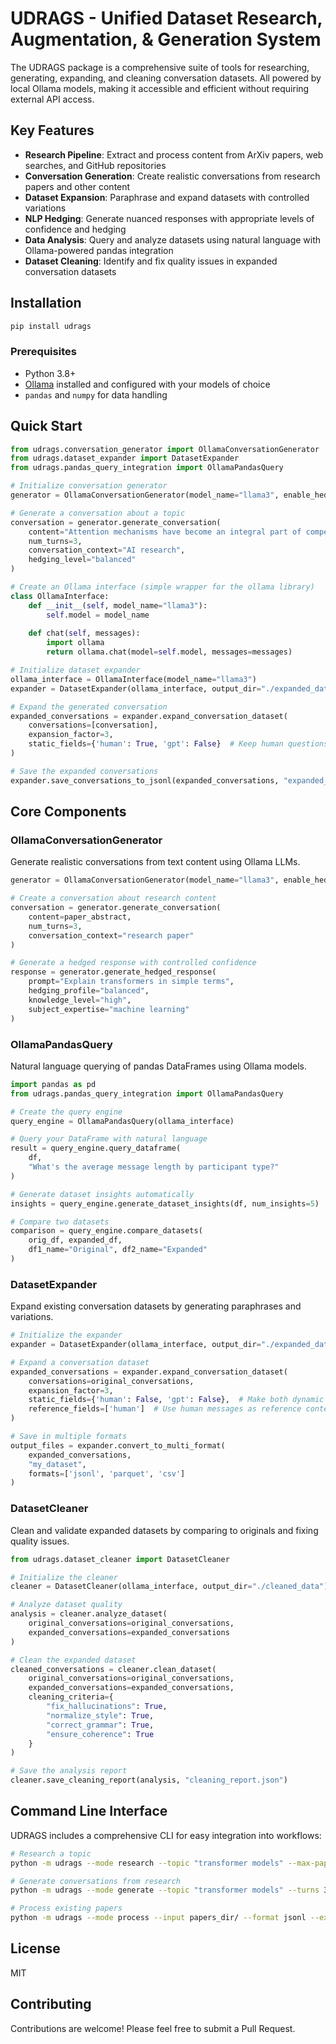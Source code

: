 # UDRAGS - Unified Dataset Research, Augmentation, & Generation System

The UDRAGS package is a comprehensive suite of tools for researching, generating, expanding, and cleaning conversation datasets. All powered by local Ollama models, making it accessible and efficient without requiring external API access.

## Key Features

- **Research Pipeline**: Extract and process content from ArXiv papers, web searches, and GitHub repositories
- **Conversation Generation**: Create realistic conversations from research papers and other content
- **Dataset Expansion**: Paraphrase and expand datasets with controlled variations
- **NLP Hedging**: Generate nuanced responses with appropriate levels of confidence and hedging
- **Data Analysis**: Query and analyze datasets using natural language with Ollama-powered pandas integration
- **Dataset Cleaning**: Identify and fix quality issues in expanded conversation datasets

## Installation

```bash
pip install udrags
```

### Prerequisites

- Python 3.8+
- [Ollama](https://ollama.ai/) installed and configured with your models of choice
- `pandas` and `numpy` for data handling

## Quick Start

```python
from udrags.conversation_generator import OllamaConversationGenerator
from udrags.dataset_expander import DatasetExpander
from udrags.pandas_query_integration import OllamaPandasQuery

# Initialize conversation generator
generator = OllamaConversationGenerator(model_name="llama3", enable_hedging=True)

# Generate a conversation about a topic
conversation = generator.generate_conversation(
    content="Attention mechanisms have become an integral part of compelling sequence modeling...",
    num_turns=3,
    conversation_context="AI research",
    hedging_level="balanced"
)

# Create an Ollama interface (simple wrapper for the ollama library)
class OllamaInterface:
    def __init__(self, model_name="llama3"):
        self.model = model_name
        
    def chat(self, messages):
        import ollama
        return ollama.chat(model=self.model, messages=messages)

# Initialize dataset expander
ollama_interface = OllamaInterface(model_name="llama3")
expander = DatasetExpander(ollama_interface, output_dir="./expanded_data")

# Expand the generated conversation
expanded_conversations = expander.expand_conversation_dataset(
    conversations=[conversation],
    expansion_factor=3,
    static_fields={'human': True, 'gpt': False}  # Keep human questions static
)

# Save the expanded conversations
expander.save_conversations_to_jsonl(expanded_conversations, "expanded_conversations")
```

## Core Components

### OllamaConversationGenerator

Generate realistic conversations from text content using Ollama LLMs.

```python
generator = OllamaConversationGenerator(model_name="llama3", enable_hedging=True)

# Create a conversation about research content
conversation = generator.generate_conversation(
    content=paper_abstract,
    num_turns=3,
    conversation_context="research paper"
)

# Generate a hedged response with controlled confidence
response = generator.generate_hedged_response(
    prompt="Explain transformers in simple terms",
    hedging_profile="balanced",
    knowledge_level="high",
    subject_expertise="machine learning"
)
```

### OllamaPandasQuery

Natural language querying of pandas DataFrames using Ollama models.

```python
import pandas as pd
from udrags.pandas_query_integration import OllamaPandasQuery

# Create the query engine
query_engine = OllamaPandasQuery(ollama_interface)

# Query your DataFrame with natural language
result = query_engine.query_dataframe(
    df, 
    "What's the average message length by participant type?"
)

# Generate dataset insights automatically
insights = query_engine.generate_dataset_insights(df, num_insights=5)

# Compare two datasets
comparison = query_engine.compare_datasets(
    orig_df, expanded_df, 
    df1_name="Original", df2_name="Expanded"
)
```

### DatasetExpander

Expand existing conversation datasets by generating paraphrases and variations.

```python
# Initialize the expander
expander = DatasetExpander(ollama_interface, output_dir="./expanded_data")

# Expand a conversation dataset
expanded_conversations = expander.expand_conversation_dataset(
    conversations=original_conversations,
    expansion_factor=3,
    static_fields={'human': False, 'gpt': False},  # Make both dynamic
    reference_fields=['human']  # Use human messages as reference context
)

# Save in multiple formats
output_files = expander.convert_to_multi_format(
    expanded_conversations, 
    "my_dataset",
    formats=['jsonl', 'parquet', 'csv']
)
```

### DatasetCleaner

Clean and validate expanded datasets by comparing to originals and fixing quality issues.

```python
from udrags.dataset_cleaner import DatasetCleaner

# Initialize the cleaner
cleaner = DatasetCleaner(ollama_interface, output_dir="./cleaned_data")

# Analyze dataset quality
analysis = cleaner.analyze_dataset(
    original_conversations=original_conversations,
    expanded_conversations=expanded_conversations
)

# Clean the expanded dataset
cleaned_conversations = cleaner.clean_dataset(
    original_conversations=original_conversations,
    expanded_conversations=expanded_conversations,
    cleaning_criteria={
        "fix_hallucinations": True,
        "normalize_style": True,
        "correct_grammar": True,
        "ensure_coherence": True
    }
)

# Save the analysis report
cleaner.save_cleaning_report(analysis, "cleaning_report.json")
```

## Command Line Interface

UDRAGS includes a comprehensive CLI for easy integration into workflows:

```bash
# Research a topic
python -m udrags --mode research --topic "transformer models" --max-papers 5

# Generate conversations from research
python -m udrags --mode generate --topic "transformer models" --turns 3 --expand 5 --clean

# Process existing papers
python -m udrags --mode process --input papers_dir/ --format jsonl --expand 3
```

## License

MIT

## Contributing

Contributions are welcome! Please feel free to submit a Pull Request.
